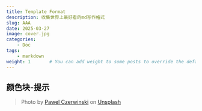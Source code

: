```yaml
---
title: Template Format
description: 收集世界上最好看的md写作格式
slug: AAA
date: 2025-03-27 
image: cover.jpg
categories:
    - Doc
tags:
    - markdown
weight: 1       # You can add weight to some posts to override the default sorting (date descending)
---
```


## 颜色块-提示

> Photo by [Pawel Czerwinski](https://unsplash.com/@pawel_czerwinski) on [Unsplash](https://unsplash.com/)

